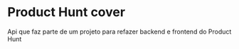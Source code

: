 # Product Hunt cover

Api que faz parte de um projeto para refazer backend e frontend do Product Hunt
